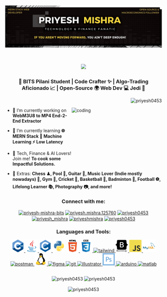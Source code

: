 ![logo](https://github.com/priyesh0453/priyesh0453/blob/main/Banner%20%5B%40priyesh0453%5D.jpeg)
<h1 align="center">
    <img src="https://readme-typing-svg.herokuapp.com/?font=Righteous&size=35&center=true&vCenter=true&width=500&height=70&duration=4000&lines=Hey+There!+👋;+This+is+Priyesh+Mishra!;" />
</h1>
<h3 align="center">🚀 BITS Pilani Student | Code Crafter ✨ | Algo-Trading Aficionado 📈 | Open-Source 🌍 Web Dev 💻 Jedi 🌟</h3>
<p align="right"> <img src="https://komarev.com/ghpvc/?username=priyesh0453&label=Profile%20Views&color=0e75b6&style=flat" alt="priyesh0453" /> </p>
<img align="right" alt="coding" height = "195" width="290" src="https://github.com/priyesh0453/priyesh0453/blob/main/coding.gif">


- 🔭 I’m currently working on **WebM3U8 to MP4 End-2-End Extractor**

- 🌱 I’m currently learning **🌐 MERN Stack 🤖 Machine Learning ⚡ Low Latency**

- 👯 Tech, Finance & AI Lovers! Join me! **To cook some Impactful Solutions.**

- 🌟 Extras: **Chess ♟, Pool 🎱, Guitar 🎸, Music Lover (Indie mostly nowadays) 🎵, Gym 💪, Cricket 🏏, Basketball 🏀, Badminton 🏸, Football ⚽, Lifelong Learner 📚, Photography 📷, and more!**
<h3 align="center">Connect with me:</h3>
<p align="center">
<a href="https://linkedin.com/in/priyesh-mishra-bits" target="blank"><img align="center" src="https://raw.githubusercontent.com/rahuldkjain/github-profile-readme-generator/master/src/images/icons/Social/linked-in-alt.svg" alt="priyesh-mishra-bits" height="30" width="40" /></a>
<a href="https://fb.com/priyesh.mishra.125760" target="blank"><img align="center" src="https://raw.githubusercontent.com/rahuldkjain/github-profile-readme-generator/master/src/images/icons/Social/facebook.svg" alt="priyesh.mishra.125760" height="30" width="40" /></a>
<a href="https://instagram.com/priyesh0453" target="blank"><img align="center" src="https://raw.githubusercontent.com/rahuldkjain/github-profile-readme-generator/master/src/images/icons/Social/instagram.svg" alt="priyesh0453" height="30" width="40" /></a>
<a href="https://codeforces.com/profile/priyesh_mishra" target="blank"><img align="center" src="https://raw.githubusercontent.com/rahuldkjain/github-profile-readme-generator/master/src/images/icons/Social/codeforces.svg" alt="priyesh_mishra" height="30" width="40" /></a>
<a href="https://www.leetcode.com/priyeshmishra" target="blank"><img align="center" src="https://raw.githubusercontent.com/rahuldkjain/github-profile-readme-generator/master/src/images/icons/Social/leet-code.svg" alt="priyeshmishra" height="30" width="40" /></a>
<a href="https://auth.geeksforgeeks.org/user/priyesh0453" target="blank"><img align="center" src="https://raw.githubusercontent.com/rahuldkjain/github-profile-readme-generator/master/src/images/icons/Social/geeks-for-geeks.svg" alt="priyesh0453" height="30" width="40" /></a>
</p>
<h3 align="center">Languages and Tools:</h3>
<p align="center"> 
  <a href="https://www.w3schools.com/cpp/" target="_blank" rel="noreferrer"> <img src="https://raw.githubusercontent.com/devicons/devicon/master/icons/cplusplus/cplusplus-original.svg" alt="cplusplus" width="40" height="40"/> </a> 
  <a href="https://www.java.com" target="_blank" rel="noreferrer"> <img src="https://raw.githubusercontent.com/devicons/devicon/master/icons/java/java-original.svg" alt="java" width="40" height="40"/> </a> 
  <a href="https://www.cprogramming.com/" target="_blank" rel="noreferrer"> <img src="https://raw.githubusercontent.com/devicons/devicon/master/icons/c/c-original.svg" alt="c" width="40" height="40"/> </a> 
  <a href="https://www.python.org" target="_blank" rel="noreferrer"> <img src="https://raw.githubusercontent.com/devicons/devicon/master/icons/python/python-original.svg" alt="python" width="40" height="40"/></a> 
  <a href="https://www.w3.org/html/" target="_blank" rel="noreferrer"> <img src="https://raw.githubusercontent.com/devicons/devicon/master/icons/html5/html5-original-wordmark.svg" alt="html5" width="40" height="40"/> </a> 
  <a href="https://www.w3schools.com/css/" target="_blank" rel="noreferrer"> <img src="https://raw.githubusercontent.com/devicons/devicon/master/icons/css3/css3-original-wordmark.svg" alt="css3" width="40" height="40"/> </a> 
  <a href="https://tailwindcss.com/" target="_blank" rel="noreferrer"> <img src="https://www.vectorlogo.zone/logos/tailwindcss/tailwindcss-icon.svg" alt="tailwind" width="40" height="40"/> </a>
  <a href="https://getbootstrap.com" target="_blank" rel="noreferrer"> <img src="https://raw.githubusercontent.com/devicons/devicon/master/icons/bootstrap/bootstrap-plain-wordmark.svg" alt="bootstrap" width="40" height="40"/> </a> 
  <a href="https://developer.mozilla.org/en-US/docs/Web/JavaScript" target="_blank" rel="noreferrer"> <img src="https://raw.githubusercontent.com/devicons/devicon/master/icons/javascript/javascript-original.svg" alt="javascript" width="40" height="40"/> </a> 
  <a href="https://www.mysql.com/" target="_blank" rel="noreferrer"> <img src="https://raw.githubusercontent.com/devicons/devicon/master/icons/mysql/mysql-original-wordmark.svg" alt="mysql" width="40" height="40"/> </a> 
  <a href="https://postman.com" target="_blank" rel="noreferrer"> <img src="https://www.vectorlogo.zone/logos/getpostman/getpostman-icon.svg" alt="postman" width="40" height="40"/> </a>
  <a href="https://www.linux.org/" target="_blank" rel="noreferrer"> <img src="https://raw.githubusercontent.com/devicons/devicon/master/icons/linux/linux-original.svg" alt="linux" width="40" height="40"/> </a>
  <a href="https://www.figma.com/" target="_blank" rel="noreferrer"> <img src="https://www.vectorlogo.zone/logos/figma/figma-icon.svg" alt="figma" width="40" height="40"/> </a> <a href="https://git-scm.com/" target="_blank" rel="noreferrer"> <img src="https://www.vectorlogo.zone/logos/git-scm/git-scm-icon.svg" alt="git" width="40" height="40"/> </a> 
  <a href="https://www.adobe.com/in/products/illustrator.html" target="_blank" rel="noreferrer"> <img src="https://www.vectorlogo.zone/logos/adobe_illustrator/adobe_illustrator-icon.svg" alt="illustrator" width="40" height="40"/> </a> 
  <a href="https://www.photoshop.com/en" target="_blank" rel="noreferrer"> <img src="https://raw.githubusercontent.com/devicons/devicon/master/icons/photoshop/photoshop-line.svg" alt="photoshop" width="40" height="40"/> </a>
  <a href="https://www.arduino.cc/" target="_blank" rel="noreferrer"> <img src="https://cdn.worldvectorlogo.com/logos/arduino-1.svg" alt="arduino" width="40" height="40"/> </a> 
  <a href="https://www.mathworks.com/" target="_blank" rel="noreferrer"> <img src="https://upload.wikimedia.org/wikipedia/commons/2/21/Matlab_Logo.png" alt="matlab" width="40" height="40"/> </a> 
  </p>

<br/>

<div align="center">
  <img src="https://github-readme-stats.vercel.app/api/top-langs?username=priyesh0453&show_icons=true&locale=en&layout=compact" alt="priyesh0453" style="width: 400px; height: 224px;" />
  <img src="https://github-readme-stats.vercel.app/api?username=priyesh0453&show_icons=true&locale=en" alt="priyesh0453" style="width: 400px; height: 200px;" />
</div>


<br/>
<div align="center">
  <img src="https://github-readme-streak-stats.herokuapp.com/?user=priyesh0453&" alt="priyesh0453" />
</div>
